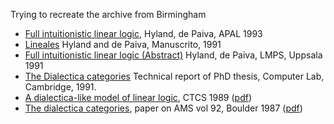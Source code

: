 Trying to recreate the archive from Birmingham
  
   * [Full intuitionistic linear logic](https://github.com/vcvpaiva/DialecticaCategories/blob/master/OPLSS2025/FILLofficial.pdf), Hyland, de Paiva, APAL 1993
   * [Lineales](https://philpapers.org/archive/HYLL.pdf) Hyland and de Paiva, Manuscrito, 1991
   * [Full intuitionistic linear logic (Abstract)](https://github.com/vcvpaiva/DialecticaCategories/blob/master/MRC/dePaivaLMPS1991.pdf) Hyland, de Paiva, LMPS, Uppsala 1991
   * [The Dialectica categories](https://www.cl.cam.ac.uk/techreports/UCAM-CL-TR-213.pdf) Technical report of PhD thesis, Computer Lab, Cambridge, 1991.
   * [A dialectica-like model of linear logic](https://www.researchgate.net/publication/221233587_A_Dialectica-like_Model_of_Linear_Logic), CTCS 1989 ([pdf](https://github.com/vcvpaiva/DialecticaCategories/blob/master/MRC/A_Dialectica-like_Model_of_Linear_Logic.pdf)) 
   * [The dialectica categories](https://www.ams.org/books/conm/092/),  paper on AMS vol 92, Boulder 1987 ([pdf](https://github.com/vcvpaiva/DialecticaCategories/blob/master/MRC/dial87-1.pdf))
